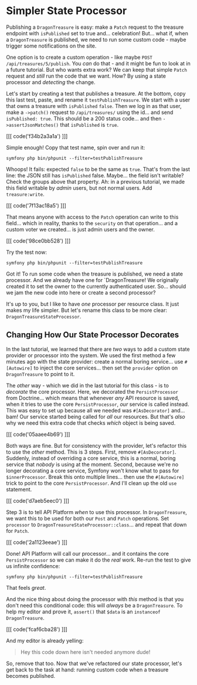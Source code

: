 # Simpler State Processor

Publishing a `DragonTreasure` is easy: make a `Patch` request to the treasure endpoint
with `isPublished` set to true and... celebration! But... what if, when a
`DragonTreasure` is published, we need to run some custom code - maybe trigger
some notifications on the site.

One option is to create a custom operation - like maybe `POST /api/treasures/5/publish`.
You *can* do that - and it might be fun to look at in a future tutorial. But who
wants extra work? We can keep that simple `Patch` request and *still* run
the code that we want. How? By using a state processor and *detecting* the
change.

Let's start by creating a test that publishes a treasure. At the bottom, copy this
last test, paste, and rename it `testPublishTreasure`. We start with a user that
owns a treasure with `isPublished` `false`. Then we log in as that user, make a
`->patch()` request to `/api/treasures/` using the id... and send
`isPublished: true`. This should be a 200 status code... and then
`->assertJsonMatches()` that `isPublished` is `true`.

[[[ code('f34b2a3a1a') ]]]

Simple enough! Copy that test name, spin over and run it:

```terminal
symfony php bin/phpunit --filter=testPublishTreasure
```

Whoops! It fails: expected `false` to be the same as `true`. That's from the last
line: the JSON still has `isPublished` false. Maybe... the field isn't writable?
Check the groups above that property. Ah: in a previous tutorial, we made this field
writable by *admin* users, but not normal users. Add `treasure:write`.

[[[ code('7f13ac18a5') ]]]

That means anyone with access to the `Patch` operation can write to this field...
which in reality, thanks to the `security` on that operation... and a custom voter
we created... is just admin users and the owner.

[[[ code('98ce0bb528') ]]]

Try the test now:

```terminal-silent
symfony php bin/phpunit --filter=testPublishTreasure
```

Got it! To run some code when the treasure is published, we need a state processor.
And we already have one for `DragonTreasure! We originally created it to
set the owner to the currently authenticated user. So... should we jam the new
code into here or create a second processor?

It's up to you, but I like to have *one* processor per resource class. It just makes
my life simpler. But let's rename this class to be more clear: `DragonTreasureStateProcessor`.

## Changing How Our State Processor Decorates

In the last tutorial, we learned that there are *two* ways to add a custom state
provider or processor into the system. We used the first method a few minutes
ago with the state provider: create a normal boring service... use `#[Autowire]` to
inject the core services... then set the `provider`
option on `DragonTreasure` to point to it.

The *other* way - which we did in the last tutorial for this class - is to
*decorate* the core processor. Here, we decorated the `PersistProcessor`
from Doctrine... which means that whenever *any* API resource is saved, when it
tries to use the core `PersistProcessor`, *our* service is called instead. This
was easy to set up because all we needed was `#[AsDecorator]` and... bam! Our
service started being called for *all* our resources. But that's *also* why we need
this extra code that checks *which* object is being saved.

[[[ code('05aaee4b69') ]]]

Both ways are fine. But for consistency with the provider, let's refactor this to
use the *other* method. This is 3 steps. First, remove `#[AsDecorator]`. Suddenly,
instead of overriding a core service, this is a normal, boring service that *nobody*
is using at the moment. Second, because we're no longer decorating a core service,
Symfony won't know what to pass for `$innerProcessor`. Break this onto multiple
lines... then use the `#[Autowire]` trick to point to the core `PersistProcessor`.
And I'll clean up the old `use` statement.

[[[ code('d7aeb5eec0') ]]]

Step 3 is to tell API Platform *when* to use this processor. In `DragonTreasure`, we
want this to be used for both our `Post` and `Patch` operations. Set
`processor` to `DragonTreasureStateProcessor::class`... and repeat that down for
`Patch`.

[[[ code('2a1123eeae') ]]]

Done! API Platform will call our processor... and it contains the core `PersistProcessor`
so we can make it do the *real* work. Re-run the test to give us infinite confidence:

```terminal-silent
symfony php bin/phpunit --filter=testPublishTreasure
```

That feels *great*.

And the nice thing about doing the processor with *this* method is that you don't
need this conditional code: this will *always* be a `DragonTreasure`. To
help my editor and prove it, `assert()` that `$data` is an `instanceof`
`DragonTreasure`.

[[[ code('fcaf6cba28') ]]]

And my editor is already yelling:

> Hey this code down here isn't needed anymore dude!

So, remove that too. Now that we've refactored our state processor, let's get
back to the task at hand: running custom code when a treasure becomes published.
